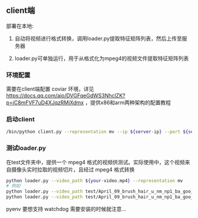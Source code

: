 ## client端

部署在本地:

1. 自动将视频进行格式转换，调用loader.py提取特征矩阵列表，然后上传至服务器

2. loader.py可单独运行，用于从格式化为mpeg4的视频文件提取特征矩阵列表

### 环境配置

需要在client端配置 coviar 环境，详见 https://docs.qq.com/aio/DVGFqeGdWS3NhclZK?p=iC8mFVF7uD4XJqzRMiXdmx ，提供x86和arm两种架构的配置教程

### 启动client

```bash
/bin/python client.py --representation mv --ip ${server-ip} --port ${server-port}
```

### 测试loader.py
在test文件夹中，提供一个 mpeg4 格式的视频供测试。实际使用中，这个视频来自摄像头实时拉取的视频切片，且经过 mpeg4 格式转换


```bash
python loader.py --video_path ${your-video.mp4} --representation mv
# 例如
python loader.py --video_path test/April_09_brush_hair_u_nm_np1_ba_goo_0.mp4 --representation mv --store_file frames_mv.bin
python loader.py --video_path test/April_09_brush_hair_u_nm_np1_ba_goo_0.mp4 --representation residual --store_file frames_res.bin
```

pyenv 要想支持 watchdog 需要安装的时候就注意...